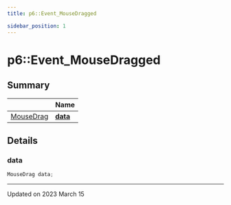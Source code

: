 ```yaml
---
title: p6::Event_MouseDragged

sidebar_position: 1
---
```


# p6::Event_MouseDragged







## Summary

|                | Name           |
| -------------- | -------------- |
| [MouseDrag](/reference/Types/mouse_drag) | **[data](/reference/Types/event___mouse_dragged#data)**  |

## Details


### data

```cpp
MouseDrag data;
```


-------------------------------

Updated on 2023 March 15